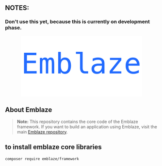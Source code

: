 ## NOTES: 
### Don't use this yet, because this is currently on development phase.

<p align="center"><a href="https://laravel.com" target="_blank"><img src="https://raw.githubusercontent.com/reymarkdivino/website/gh-pages/img/emblaze.png" width="400"></a></p>

## About Emblaze

> **Note:** This repository contains the core code of the Emblaze framework. If you want to build an application using Emblaze, visit the main [Emblaze repository](https://github.com/emblaze-framework/emblaze).

## to install emblaze core libraries

`composer require emblaze/framework`
